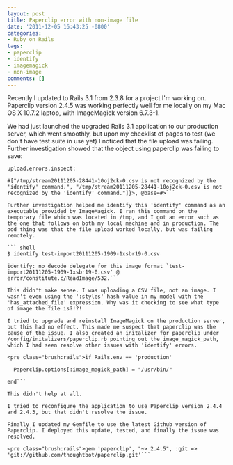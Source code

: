 ```yaml
---
layout: post
title: Paperclip error with non-image file
date: '2011-12-05 16:43:25 -0800'
categories:
- Ruby on Rails
tags:
- paperclip
- identify
- imagemagick
- non-image
comments: []
---
```

Recently I updated to Rails 3.1 from 2.3.8 for a project I'm working on. Paperclip version 2.4.5 was working perfectly well for me locally on my Mac OS X 10.7.2 laptop, with ImageMagick version 6.7.3-1.

We had just launched the upgraded Rails 3.1 application to our production server, which went smoothly, but upon my checklist of pages to test (we don't have test suite in use yet) I noticed that the file upload was failing. Further investigation showed that the object using paperclip was failing to save:

``` shell
upload.errors.inspect: 

#["/tmp/stream20111205-28441-10oj2ck-0.csv is not recognized by the 'identify' command.", "/tmp/stream20111205-28441-10oj2ck-0.csv is not recognized by the 'identify' command."]}>, @base=#>```

Further investigation helped me identify this 'identify' command as an executable provided by ImageMagick. I ran this command on the temporary file which was located in /tmp, and I got an error such as the one that follows on both my local machine and in production. The odd thing was that the file upload worked locally, but was failing remotely.

``` shell
$ identify test-import20111205-1909-1xsbr19-0.csv 

identify: no decode delegate for this image format `test-import20111205-1909-1xsbr19-0.csv' @ error/constitute.c/ReadImage/532.```

This didn't make sense. I was uploading a CSV file, not an image. I wasn't even using the ':styles' hash value in my model with the 'has_attached_file' expression. Why was it checking to see what type of image the file is?!?!

I tried to upgrade and reinstall ImageMagick on the production server, but this had no effect. This made me suspect that paperclip was the cause of the issue. I also created an initalizer for paperclip under /config/initalizers/paperclip.rb pointing out the image_magick_path, which I had seen resolve other issues with 'identify' errors.

<pre class="brush:rails">if Rails.env == 'production'

  Paperclip.options[:image_magick_path] = "/usr/bin/"

end```

This didn't help at all.

I tried to reconfigure the application to use Paperclip version 2.4.4 and 2.4.3, but that didn't resolve the issue.

Finally I updated my Gemfile to use the latest Github version of Paperclip. I deployed this update, tested, and finally the issue was resolved.

<pre class="brush:rails">gem 'paperclip', "~> 2.4.5", :git => 'git://github.com/thoughtbot/paperclip.git'```

